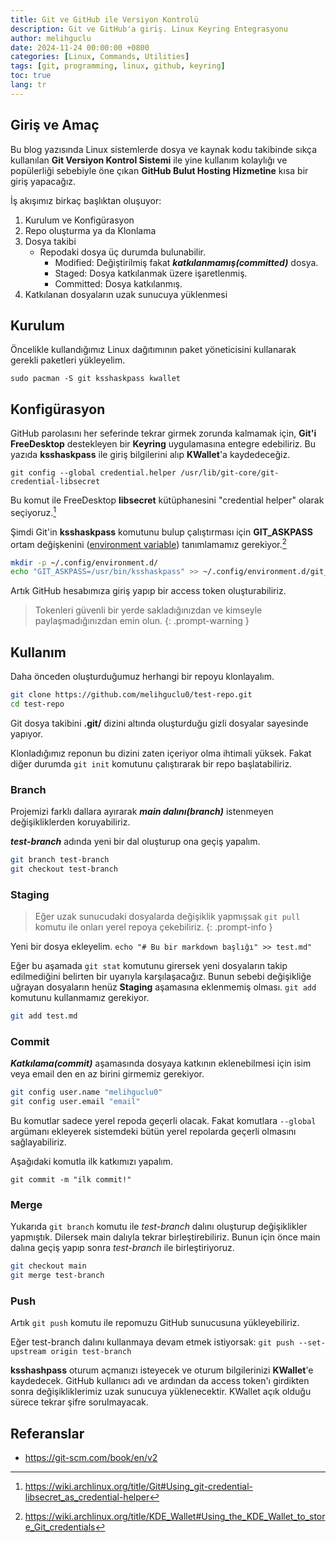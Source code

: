 ```yaml
---
title: Git ve GitHub ile Versiyon Kontrolü
description: Git ve GitHub'a giriş. Linux Keyring Entegrasyonu
author: melihguclu
date: 2024-11-24 00:00:00 +0800
categories: [Linux, Commands, Utilities]
tags: [git, programming, linux, github, keyring]
toc: true
lang: tr
---
```


## Giriş ve Amaç

Bu blog yazısında Linux sistemlerde dosya ve kaynak kodu takibinde sıkça kullanılan **Git Versiyon Kontrol Sistemi** ile yine kullanım kolaylığı ve popülerliği sebebiyle öne çıkan **GitHub Bulut Hosting Hizmetine** kısa bir giriş yapacağız. 


İş akışımız birkaç başlıktan oluşuyor:

1. Kurulum ve Konfigürasyon
2. Repo oluşturma ya da Klonlama
3. Dosya takibi
    - Repodaki dosya üç durumda bulunabilir.
      - Modified: Değiştirilmiş fakat ***katkılanmamış(committed)*** dosya.
      - Staged: Dosya katkılanmak üzere işaretlenmiş. 
      - Committed: Dosya katkılanmış.
4. Katkılanan dosyaların uzak sunucuya yüklenmesi
  
## Kurulum

Öncelikle kullandığımız Linux dağıtımının paket yöneticisini kullanarak gerekli paketleri yükleyelim.

`sudo pacman -S git ksshaskpass kwallet`

## Konfigürasyon

GitHub parolasını her seferinde tekrar girmek zorunda kalmamak için, **Git'i FreeDesktop** destekleyen bir **Keyring** uygulamasına entegre edebiliriz. Bu yazıda **ksshaskpass** ile giriş bilgilerini alıp **KWallet**'a kaydedeceğiz.

`git config --global credential.helper /usr/lib/git-core/git-credential-libsecret`

Bu komut ile FreeDesktop **libsecret** kütüphanesini "credential helper" olarak seçiyoruz.[^ref1]

Şimdi Git'in **ksshaskpass** komutunu bulup çalıştırması için **GIT_ASKPASS** ortam değişkenini ([environment variable](/posts/environment_variables)) tanımlamamız gerekiyor.[^ref2]

```bash
mkdir -p ~/.config/environment.d/
echo "GIT_ASKPASS=/usr/bin/ksshaskpass" >> ~/.config/environment.d/git_askpass.conf
```

Artık GitHub hesabımıza giriş yapıp bir access token oluşturabiliriz.
> Tokenleri güvenli bir yerde sakladığınızdan ve kimseyle paylaşmadığınızdan emin olun.
{: .prompt-warning }


## Kullanım

Daha önceden oluşturduğumuz herhangi bir repoyu klonlayalım.

``` bash
git clone https://github.com/melihguclu0/test-repo.git
cd test-repo
```

Git dosya takibini **.git/** dizini altında oluşturduğu gizli dosyalar sayesinde yapıyor.

Klonladığımız reponun bu dizini zaten içeriyor olma ihtimali yüksek. Fakat diğer durumda
`git init` komutunu çalıştırarak bir repo başlatabiliriz.


### Branch
Projemizi farklı dallara ayırarak ***main dalını(branch)*** istenmeyen değişikliklerden koruyabiliriz.

***test-branch*** adında yeni bir dal oluşturup ona geçiş yapalım.
```bash
git branch test-branch
git checkout test-branch
```

### Staging

>Eğer uzak sunucudaki dosyalarda değişiklik yapmışsak `git pull` komutu ile onları yerel repoya çekebiliriz.
{: .prompt-info }

Yeni bir dosya ekleyelim.
`echo "# Bu bir markdown başlığı" >> test.md"`

Eğer bu aşamada `git stat` komutunu girersek yeni dosyaların takip edilmediğini belirten bir uyarıyla karşılaşacağız. Bunun sebebi değişikliğe uğrayan dosyaların henüz **Staging** aşamasına eklenmemiş olması. `git add` komutunu kullanmamız gerekiyor.

```bash
git add test.md
```

### Commit
***Katkılama(commit)*** aşamasında dosyaya katkının eklenebilmesi için isim veya email den en az birini girmemiz gerekiyor. 

```bash
git config user.name "melihguclu0"
git config user.email "email"
```
Bu komutlar sadece yerel repoda geçerli olacak. Fakat komutlara `--global` argümanı ekleyerek sistemdeki bütün yerel repolarda geçerli olmasını sağlayabiliriz.

Aşağıdaki komutla ilk katkımızı yapalım.

`git commit -m "ilk commit!"`

### Merge

Yukarıda `git branch` komutu ile *test-branch* dalını oluşturup değişiklikler yapmıştık. Dilersek main dalıyla tekrar birleştirebiliriz. Bunun için önce main dalına geçiş yapıp sonra *test-branch* ile birleştiriyoruz.

```bash
git checkout main
git merge test-branch

```
### Push
Artık `git push` komutu ile repomuzu GitHub sunucusuna yükleyebiliriz. 

Eğer test-branch dalını kullanmaya devam etmek istiyorsak:
`git push --set-upstream origin test-branch`

**ksshashpass** oturum açmanızı isteyecek ve oturum bilgilerinizi **KWallet**'e kaydedecek. GitHub kullanıcı adı ve ardından da access token'ı girdikten sonra değişikliklerimiz uzak sunucuya yüklenecektir. KWallet açık olduğu sürece tekrar şifre sorulmayacak.

## Referanslar

[^ref1]: <https://wiki.archlinux.org/title/Git#Using_git-credential-libsecret_as_credential-helper>

[^ref2]: <https://wiki.archlinux.org/title/KDE_Wallet#Using_the_KDE_Wallet_to_store_Git_credentials>

- <https://git-scm.com/book/en/v2>


